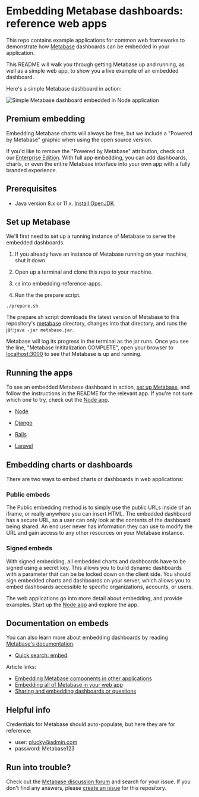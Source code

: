 # Embedding Metabase dashboards: reference web apps

This repo contains example applications for common web frameworks to demonstrate how [Metabase](https://www.metabase.com/) dashboards can be embedded in your application.

This README will walk you through getting Metabase up and running, as well as a simple web app, to show you a live example of an embedded dashboard.

Here's a simple Metabase dashboard in action:

![Simple Metabase dashboard embedded in Node application](/static/img/metabase_node_embed.gif)

## Premium embedding

Embedding Metabase charts will always be free, but we include a "Powered by Metabase" graphic when using the open source version.

If you'd like to remove the "Powered by Metabase" attribution, check out our [Enterprise Edition](https://www.metabase.com/enterprise/). With full app embedding, you can add dashboards, charts, or even the entire Metabase interface into your own app with a fully branded experience.

## Prerequisites

- Java version 8.x or 11.x. [Install OpenJDK](https://openjdk.java.net/install/).

## Set up Metabase

We'll first need to set up a running instance of Metabase to serve the embedded dashboards.

1. If you already have an instance of Metabase running on your machine, shut it down. 

2. Open up a terminal and clone this repo to your machine.

3. `cd` into embedding-reference-apps.

3. Run the the prepare script.

```shell
./prepare.sh
```

The prepare.sh script downloads the latest version of Metabase to this repository's [metabase](/metabase) directory, changes into that directory, and runs the jar:`java -jar metabase.jar`.

Metabase will log its progress in the terminal as the jar runs. Once you see the line, "Metabase Inititalization COMPLETE", open your browser to [localhost:3000](http://localhost:3000) to see that Metabase is up and running. 

## Running the apps

To see an embedded Metabase dashboard in action, [set up Metabase](#set-up-metabase), and follow the instructions in the README for the relevant app. If you're not sure which one to try, check out the [Node app](/node/README.md).

- [Node](/node/)

- [Django](/django/embedded_analytics/)

- [Rails](/rails/embedded_analytics/)

- [Laravel](/laravel/embedded_analytics/)

## Embedding charts or dashboards

There are two ways to embed charts or dashboards in web applications:

### Public embeds

The Public embedding method is to simply use the public URLs inside of an iframe, or really anywhere you can insert HTML. The embedded dashboard has a secure URL, so a user can only look at the contents of the dashboard being shared. An end user never has information they can use to modify the URL and gain access to any other resources on your Metabase instance.

### Signed embeds

With signed embedding, all embedded charts and dashboards have to be signed using a secret key. This allows you to build dynamic dashboards with a parameter that can be be locked down on the client side.  You should sign embedded charts and dashboards on your server, which allows you to embed dashboards accessible to specific organizations, accounts, or users.

The web applications go into more detail about embedding, and provide examples. Start up the [Node app](/node/README.md) and explore the app.

## Documentation on embeds

You can also learn more about embedding dashboards by reading [Metabase's documentation](https://www.metabase.com/docs/latest/).

- [Quick search: embed](https://www.metabase.com/search.html?query=embed).

Article links:

- [Embedding Metabase components in other applications](https://www.metabase.com/docs/latest/administration-guide/13-embedding.html)
- [Embedding all of Metabase in your web app](https://www.metabase.com/docs/latest/enterprise-guide/full-app-embedding.html)
- [Sharing and embedding dashboards or questions](https://www.metabase.com/docs/latest/administration-guide/12-public-links.html)

## Helpful info
Credentials for Metabase should auto-populate, but here they are for reference:

- user: plucky@admin.com
- password: Metabase123

## Run into trouble?

Check out the [Metabase discussion forum](https://discourse.metabase.com/) and search for your issue. If you don't find any answers, please [create an issue](https://github.com/metabase/embedding-reference-apps/issues/new/choose) for this repository.
